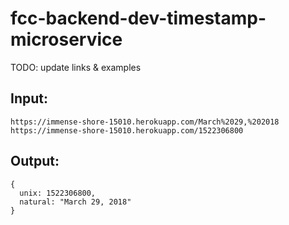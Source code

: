 # fcc-backend-dev-timestamp-microservice

TODO: update links & examples
## Input:
```
https://immense-shore-15010.herokuapp.com/March%2029,%202018
https://immense-shore-15010.herokuapp.com/1522306800
```

## Output:
```
{
  unix: 1522306800,
  natural: "March 29, 2018"
}
```